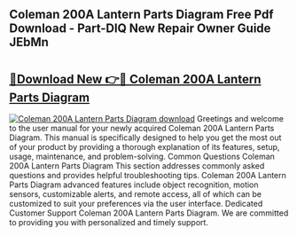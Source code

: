 ## Coleman 200A Lantern Parts Diagram Free Pdf Download - Part-DlQ New Repair Owner Guide JEbMn

# <h2><a href="http://dfpr6iw.blite.top/?on=Coleman+200A+Lantern+Parts+Diagram">🔗Download New 👉🔴 Coleman 200A Lantern Parts Diagram</a></h2>

[![Coleman 200A Lantern Parts Diagram download](https://i.imgur.com/lujVjoI.png)](http://dfpr6iw.blite.top/?on=Coleman+200A+Lantern+Parts+Diagram)
Greetings and welcome to the user manual for your newly acquired Coleman 200A Lantern Parts Diagram. This manual is specifically designed to help you get the most out of your product by providing a thorough explanation of its features, setup, usage, maintenance, and problem-solving. Common Questions Coleman 200A Lantern Parts Diagram This section addresses commonly asked questions and provides helpful troubleshooting tips. Coleman 200A Lantern Parts Diagram advanced features include object recognition, motion sensors, customizable alerts, and remote access, all of which can be customized to suit your preferences via the user interface. Dedicated Customer Support Coleman 200A Lantern Parts Diagram. We are committed to providing you with personalized and timely support.
